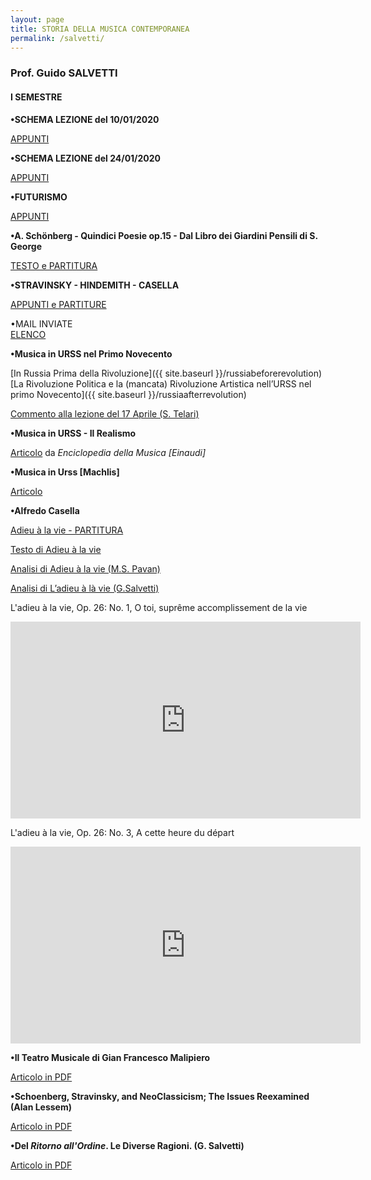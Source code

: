 ```yaml
---
layout: page
title: STORIA DELLA MUSICA CONTEMPORANEA
permalink: /salvetti/
---
```


### Prof. Guido SALVETTI
#### I SEMESTRE


**•SCHEMA LEZIONE del 10/01/2020**   

<a href="https://www.dropbox.com/sh/y6br73u9th0kw7d/AADs-DAhC1fapFI9HceLoHJTa?dl=0&preview=schema+lezione+10.01.2020.docx" target="_blank">APPUNTI</a>

**•SCHEMA LEZIONE del 24/01/2020**

<a href="https://www.dropbox.com/sh/y6br73u9th0kw7d/AADs-DAhC1fapFI9HceLoHJTa?dl=0&preview=schema+lezione+24.1.2020.docx" target="_blank">APPUNTI</a>

**•FUTURISMO**

<a href="https://www.dropbox.com/sh/y6br73u9th0kw7d/AABAhRq1s7R5kLEjWsqssviea/Fututrismo?dl=0&subfolder_nav_tracking=1" target="_blank">APPUNTI</a>

**•A. Schönberg - Quindici Poesie op.15 - Dal Libro dei Giardini Pensili di S. George**     

<a href="https://www.dropbox.com/sh/y6br73u9th0kw7d/AADs-DAhC1fapFI9HceLoHJTa?dl=0&preview=testi+George+.pdf" target="_blank">TESTO e PARTITURA</a>

**•STRAVINSKY - HINDEMITH - CASELLA**

<a href="https://www.dropbox.com/sh/y6br73u9th0kw7d/AACz9sxKfICg-noDQE9XOGVZa/Stravinsky-Casella-Hindemith?dl=0&subfolder_nav_tracking=1" target="_blank">APPUNTI e PARTITURE</a>


•MAIL INVIATE    
<a href="https://www.dropbox.com/sh/y6br73u9th0kw7d/AADs-DAhC1fapFI9HceLoHJTa?dl=0&preview=Mail+inviate.docx" target="_blank">ELENCO</a>


**•Musica in URSS nel Primo Novecento**

[In Russia Prima della Rivoluzione]({{ site.baseurl }}/russiabeforerevolution)    
[La Rivoluzione Politica e la (mancata) Rivoluzione Artistica nell’URSS nel primo Novecento]({{ site.baseurl }}/russiaafterrevolution)

<a href="https://www.dropbox.com/s/3r8h4ff8zoz75ki/Commento%20lezione%2017%20Aprile,%20Telari%20Samuele.pdf?dl=0" target="_blank">Commento alla lezione del 17 Aprile (S. Telari)</a>  


**•Musica in URSS - Il Realismo**

<a href="https://www.dropbox.com/s/5xxqlsy9a5f7oyv/musica%20in%20URSS.pdf?dl=0" target="_blank">Articolo</a> da *Enciclopedia della Musica [Einaudi]*

**•Musica in Urss [Machlis]**   

<a href="https://www.dropbox.com/s/zq0h5g9mrvc8cci/Machlis_musica%20in%20URSS.pdf?dl=0" target="_blank">Articolo</a>     

**•Alfredo Casella**   

<a href="https://www.dropbox.com/sh/e4afsjpwaw7xec9/AACOSKcZpHmPyaC8huQx8KJja/adieu%20%C3%A0%20la%20vie%20casella%20-%20spartito.pdf?dl=0" target="_blank">Adieu à la vie - PARTITURA</a>      

<a href="https://www.dropbox.com/sh/e4afsjpwaw7xec9/AAADV6Zq7X7Vary20BkW7Knoa/TESTO%20addio%20alla%20vita.docx?dl=0" target="_blank">Testo di Adieu à la vie</a>    


<a href="https://www.dropbox.com/sh/e4afsjpwaw7xec9/AADBxP_-Pnppgo0KWyB6xhNXa/PAVAN%20Casella%20-%20L%27adieu%20%C3%A0%20la%20vie.doc?dl=0" target="_blank">Analisi di Adieu à la vie (M.S. Pavan)</a>    


<a href="https://www.dropbox.com/sh/e4afsjpwaw7xec9/AAAiDS62TMXZhSzhTk8F6l_da/SALVETTI_TAGORE.pdf?dl=0" target="_blank">Analisi di L’adieu à là vie (G.Salvetti)</a>    


L'adieu à la vie, Op. 26: No. 1, O toi, suprême accomplissement de la vie

<iframe width="560" height="315" src="https://www.youtube.com/embed/lhps2JdRpUY" frameborder="0" allow="accelerometer; autoplay; encrypted-media; gyroscope; picture-in-picture" allowfullscreen></iframe>




L'adieu à la vie, Op. 26: No. 3, A cette heure du départ

<iframe width="560" height="315" src="https://www.youtube.com/embed/F2j3Kis40O0" frameborder="0" allow="accelerometer; autoplay; encrypted-media; gyroscope; picture-in-picture" allowfullscreen></iframe>



**•Il Teatro Musicale di Gian Francesco Malipiero**     

<a href="https://www.dropbox.com/s/t3g4mrd87qgeyo9/teatro%20di%20malipiero.pdf?dl=0" target="_blank">Articolo in PDF</a>   

**•Schoenberg, Stravinsky, and NeoClassicism; The Issues Reexamined (Alan Lessem)**

<a href="https://www.dropbox.com/s/uytp0whcoef47rm/Alan-Lessem-Schoenberg-Stravinsky-and-Neo-Classicism-The-Issues-Reexamined.pdf?dl=0" target="_blank">Articolo in PDF</a>

**•Del *Ritorno all'Ordine*. Le Diverse Ragioni. (G. Salvetti)**

<a href="https://www.dropbox.com/s/ww222xanqj9u71x/del%20ritorno.pdf?dl=0" target="_blank">Articolo in PDF</a>
